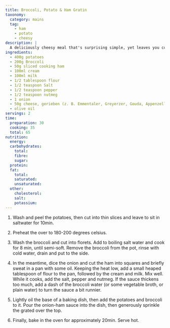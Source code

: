 ```yaml
---
title: Broccoli, Potato & Ham Gratin
taxonomy:
  category: mains
  tag:
    - ham
    - potato
    - cheesy
description: |
  A deliciously cheesy meal that's surprising simple, yet leaves you coming back for more.
ingredients:
  - 400g potatoes
  - 200g Broccoli
  - 50g sliced cooking ham
  - 100ml cream
  - 100ml milk
  - 1/2 tablespoon flour
  - 1/2 teaspoon Salt
  - 1/2 teaspoon pepper
  - 1/2 teaspoon nutmeg
  - 1 onion
  - 50g cheese, gerieben (z. B. Emmentaler, Greyerzer, Gouda, Appenzeller)
  - olive oil
servings: 2
time:
  preparation: 30
  cooking: 35
  total: 65
nutrition:
  energy:
  carbohydrates:
    total:
    fibre:
    sugar:
  protein:
  fat:
    total:
    saturated:
    unsaturated:
  other:
    cholesterol:
    salt:
    potassium:
---
```


1. Wash and peel the potatoes, then cut into thin slices and leave to sit in saltwater for 10min.

2. Preheat the over to 180-200 degrees celsius.

3. Wash the broccoli and cut into florets. Add to boiling salt water and cook for 8 min, until semi-soft. Remove the broccoli from the pot, rinse with cold water, drain and put to the side.

4. In the meantime, dice the onion and cut the ham into squares and briefly sweat in a pan with some oil. Keeping the heat low, add a small heaped tablespoon of flour to the pan, followed by the cream and milk. Mix well. While it cooks, add the salt, pepper and nutmeg. If the sauce thickens too much, add a dash of the broccoli water (or some vegetable broth, or plain water) to turn the sauce a bit runnier.

5. Lightly oil the base of a baking dish, then add the potatoes and broccoli to it. Pour the onion-ham sauce into the dish, then generously sprinkle the grated over the top.

6. Finally, bake in the oven for approximately 20min. Serve hot.
